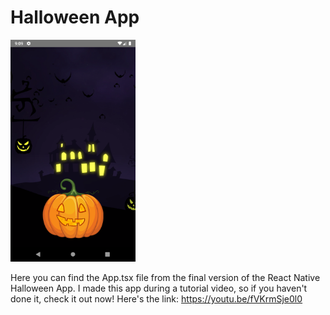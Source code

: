 # Halloween App
<img src="https://github.com/mercihohmann/Images/blob/master/halloween.png" width="200">

Here you can find the App.tsx file from the final version of the React Native Halloween App. I made this app during a tutorial video, so if you haven't done it, check it out now! Here's the link: https://youtu.be/fVKrmSje0l0
